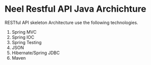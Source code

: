 Neel Restful API Java Archichture
========

RESTful API skeleton Architecture use the following technologies.

1) Spring MVC
2) Spring IOC
3) Spring Testing
4) JSON
5) Hibernate/Spring JDBC
6) Maven 




